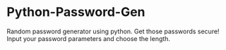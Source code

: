 # Python-Password-Gen

Random password generator using python. Get those passwords secure!
Input your password parameters and choose the length.
